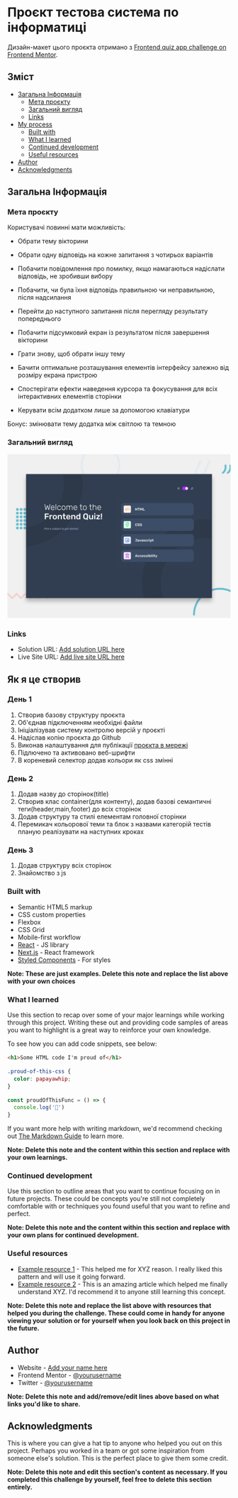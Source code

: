 # Проєкт тестова система по інформатиці

Дизайн-макет цього проєкта отримано з [Frontend quiz app challenge on Frontend Mentor](https://www.frontendmentor.io/challenges/frontend-quiz-app-BE7xkzXQnU). 

## Зміст

- [Загальна Інформація](#загальна-інформація)
  - [Мета проєкту](#мета-проєкту)
  - [Загальний вигляд](#загальний-вигляд)
  - [Links](#links)
- [My process](#my-process)
  - [Built with](#built-with)
  - [What I learned](#what-i-learned)
  - [Continued development](#continued-development)
  - [Useful resources](#useful-resources)
- [Author](#author)
- [Acknowledgments](#acknowledgments)



## Загальна Інформація 

### Мета проєкту

Користувачі повинні мати можливість:

- Обрати тему вікторини

- Обрати одну відповідь на кожне запитання з чотирьох варіантів

- Побачити повідомлення про помилку, якщо намагаються надіслати відповідь, не зробивши вибору

- Побачити, чи була їхня відповідь правильною чи неправильною, після надсилання

- Перейти до наступного запитання після перегляду результату попереднього

- Побачити підсумковий екран із результатом після завершення вікторини

- Грати знову, щоб обрати іншу тему

- Бачити оптимальне розташування елементів інтерфейсу залежно від розміру екрана пристрою

- Спостерігати ефекти наведення курсора та фокусування для всіх інтерактивних елементів сторінки

- Керувати всім додатком лише за допомогою клавіатури

Бонус: змінювати тему додатка між світлою та темною


### Загальний вигляд

![](./preview.jpg)



### Links

- Solution URL: [Add solution URL here](https://your-solution-url.com)
- Live Site URL: [Add live site URL here](https://your-live-site-url.com)

## Як я це створив
### День 1 

1. Створив базову структуру проєкта 
2. Об'єднав підключенням необхідні файли 
3. Ініціалізував систему контролю версій у проєкті 
4. Надіслав копію проєкта до Github
5. Виконав налаштування для публікації [проєкта в мережi](https://nkvesp.github.io/ittest/)
6. Підлючено та активовано веб-шрифти  
7. В кореневий селектор додав кольори як сss змінні 

### День 2

1. Додав назву до сторінок(title)
2. Створив клас container(для контенту), додав базові семантичні теги(header,main,footer) до всіх сторінок
3. Додав структуру та стилі елементам головної сторінки
4. Перемикач кольорової теми та блок з назвами категорій тестів планую реалізувати на наступних кроках
### День 3 
1. Додав структуру всіх сторінок
2. Знайомство з js

### Built with

- Semantic HTML5 markup
- CSS custom properties
- Flexbox
- CSS Grid
- Mobile-first workflow
- [React](https://reactjs.org/) - JS library
- [Next.js](https://nextjs.org/) - React framework
- [Styled Components](https://styled-components.com/) - For styles

**Note: These are just examples. Delete this note and replace the list above with your own choices**

### What I learned

Use this section to recap over some of your major learnings while working through this project. Writing these out and providing code samples of areas you want to highlight is a great way to reinforce your own knowledge.

To see how you can add code snippets, see below:

```html
<h1>Some HTML code I'm proud of</h1>
```
```css
.proud-of-this-css {
  color: papayawhip;
}
```
```js
const proudOfThisFunc = () => {
  console.log('🎉')
}
```

If you want more help with writing markdown, we'd recommend checking out [The Markdown Guide](https://www.markdownguide.org/) to learn more.

**Note: Delete this note and the content within this section and replace with your own learnings.**

### Continued development

Use this section to outline areas that you want to continue focusing on in future projects. These could be concepts you're still not completely comfortable with or techniques you found useful that you want to refine and perfect.

**Note: Delete this note and the content within this section and replace with your own plans for continued development.**

### Useful resources

- [Example resource 1](https://www.example.com) - This helped me for XYZ reason. I really liked this pattern and will use it going forward.
- [Example resource 2](https://www.example.com) - This is an amazing article which helped me finally understand XYZ. I'd recommend it to anyone still learning this concept.

**Note: Delete this note and replace the list above with resources that helped you during the challenge. These could come in handy for anyone viewing your solution or for yourself when you look back on this project in the future.**

## Author

- Website - [Add your name here](https://www.your-site.com)
- Frontend Mentor - [@yourusername](https://www.frontendmentor.io/profile/yourusername)
- Twitter - [@yourusername](https://www.twitter.com/yourusername)

**Note: Delete this note and add/remove/edit lines above based on what links you'd like to share.**

## Acknowledgments

This is where you can give a hat tip to anyone who helped you out on this project. Perhaps you worked in a team or got some inspiration from someone else's solution. This is the perfect place to give them some credit.

**Note: Delete this note and edit this section's content as necessary. If you completed this challenge by yourself, feel free to delete this section entirely.**
